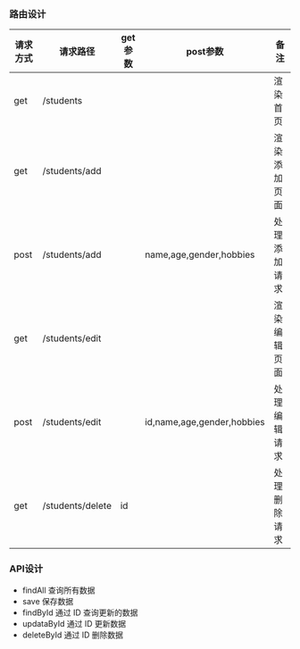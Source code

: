 ### 路由设计

| 请求方式 |     请求路径     | get参数 |          post参数          |     备注     |
|----------|------------------|---------|----------------------------|--------------|
| get      | /students        |         |                            | 渲染首页     |
| get      | /students/add    |         |                            | 渲染添加页面 |
| post     | /students/add    |         | name,age,gender,hobbies    | 处理添加请求 |
| get      | /students/edit   |         |                            | 渲染编辑页面 |
| post     | /students/edit   |         | id,name,age,gender,hobbies | 处理编辑请求 |
| get      | /students/delete | id      |                            | 处理删除请求 |


### API设计
- findAll 		查询所有数据
- save				保存数据
- findById		通过 ID 查询更新的数据
- updataById	通过 ID 更新数据
- deleteById	通过 ID 删除数据
